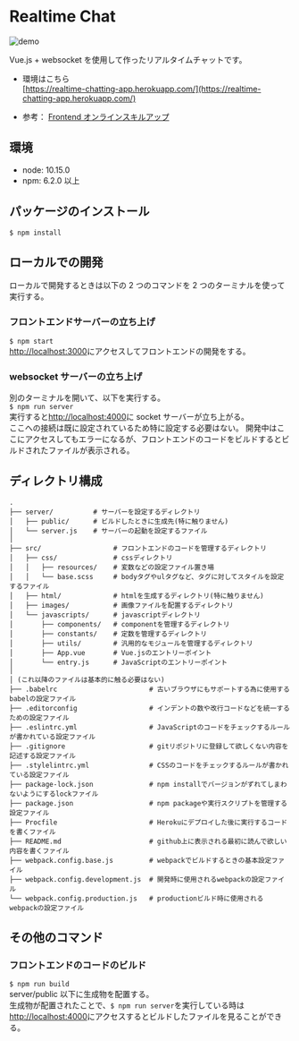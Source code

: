 # Realtime Chat

![demo](https://user-images.githubusercontent.com/5979966/74083136-15429b00-4aa4-11ea-800f-1b158c7c5bcb.gif)

Vue.js + websocket を使用して作ったリアルタイムチャットです。

- 環境はこちら  
  [https://realtime-chatting-app.herokuapp.com/](https://realtime-chatting-app.herokuapp.com/)

- 参考： [Frontend オンラインスキルアップ](https://team-lab.github.io/skillup-nodejs/)

## 環境

- node: 10.15.0
- npm: 6.2.0 以上

## パッケージのインストール

`$ npm install`

## ローカルでの開発

ローカルで開発するときは以下の 2 つのコマンドを 2 つのターミナルを使って実行する。

### フロントエンドサーバーの立ち上げ

`$ npm start`  
[http://localhost:3000](http://localhost:3000)にアクセスしてフロントエンドの開発をする。

### websocket サーバーの立ち上げ

別のターミナルを開いて、以下を実行する。  
`$ npm run server`  
実行すると[http://localhost:4000](http://localhost:4000)に socket サーバーが立ち上がる。  
ここへの接続は既に設定されているため特に設定する必要はない。
開発中はここにアクセスしてもエラーになるが、フロントエンドのコードをビルドするとビルドされたファイルが表示される。

## ディレクトリ構成

```
.
├── server/          # サーバーを設定するディレクトリ
│   ├── public/      # ビルドしたときに生成先(特に触りません)
│   └── server.js    # サーバーの起動を設定するファイル
│
├── src/                  # フロントエンドのコードを管理するディレクトリ
│   ├── css/              # cssディレクトリ
│   │   ├── resources/    # 変数などの設定ファイル置き場
│   │   └── base.scss     # bodyタグやulタグなど、タグに対してスタイルを設定するファイル
│   ├── html/             # htmlを生成するディレクトリ(特に触りません)
│   ├── images/           # 画像ファイルを配置するディレクトリ
│   └── javascripts/      # javascriptディレクトリ
│       ├── components/   # componentを管理するディレクトリ
│       ├── constants/    # 定数を管理するディレクトリ
│       ├── utils/        # 汎用的なモジュールを管理するディレクトリ
│       ├── App.vue       # Vue.jsのエントリーポイント
│       └── entry.js      # JavaScriptのエントリーポイント
│
│ (これ以降のファイルは基本的に触る必要はない)
├── .babelrc                       # 古いブラウザにもサポートする為に使用するbabelの設定ファイル
├── .editorconfig                  # インデントの数や改行コードなどを統一するための設定ファイル
├── .eslintrc.yml                  # JavaScriptのコードをチェックするルールが書かれている設定ファイル
├── .gitignore                     # gitリポジトリに登録して欲しくない内容を記述する設定ファイル
├── .stylelintrc.yml               # CSSのコードをチェックするルールが書かれている設定ファイル
├── package-lock.json              # npm installでバージョンがずれてしまわないようにするlockファイル
├── package.json                   # npm packageや実行スクリプトを管理する設定ファイル
├── Procfile                       # Herokuにデプロイした後に実行するコードを書くファイル
├── README.md                      # github上に表示される最初に読んで欲しい内容を書くファイル
├── webpack.config.base.js         # webpackでビルドするときの基本設定ファイル
├── webpack.config.development.js  # 開発時に使用されるwebpackの設定ファイル
└── webpack.config.production.js   # productionビルド時に使用されるwebpackの設定ファイル
```

## その他のコマンド

### フロントエンドのコードのビルド

`$ npm run build`  
server/public 以下に生成物を配置する。  
生成物が配置されたことで、`$ npm run server`を実行している時は[http://localhost:4000](http://localhost:4000)にアクセスするとビルドしたファイルを見ることができる。
